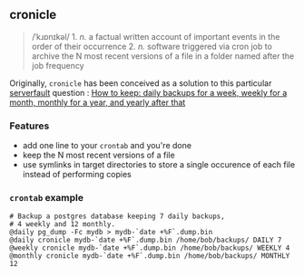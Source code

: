 ## cronicle

> /ˈkɹɒnɪkəl/
>     1. *n.* a factual written account of important events in the order of their occurrence
>     2. *n.* software triggered via cron job to archive the N most recent versions of a file in a folder named after the job frequency

Originally, `cronicle` has been conceived as a solution to this particular [serverfault](https://serverfault.com) question : [How to keep: daily backups for a week, weekly for a month, monthly for a year, and yearly after that](https://serverfault.com/questions/575163/how-to-keep-daily-backups-for-a-week-weekly-for-a-month-monthly-for-a-year-a)

### Features

- add one line to your `crontab` and you're done
- keep the N most recent versions of a file
- use symlinks in target directories to store a single occurence of each file instead of performing copies

### `crontab` example

    # Backup a postgres database keeping 7 daily backups,
    # 4 weekly and 12 monthly.
    @daily pg_dump -Fc mydb > mydb-`date +%F`.dump.bin
    @daily cronicle mydb-`date +%F`.dump.bin /home/bob/backups/ DAILY 7
    @weekly cronicle mydb-`date +%F`.dump.bin /home/bob/backups/ WEEKLY 4
    @monthly cronicle mydb-`date +%F`.dump.bin /home/bob/backups/ MONTHLY 12





